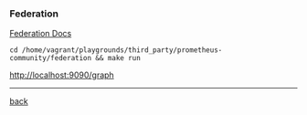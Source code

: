 ### Federation

[Federation Docs](https://prometheus.io/docs/prometheus/latest/federation/)

```shell
cd /home/vagrant/playgrounds/third_party/prometheus-community/federation && make run
```
[http://localhost:9090/graph](http://localhost:9090/graph)

---
[back](../../overview.md)
